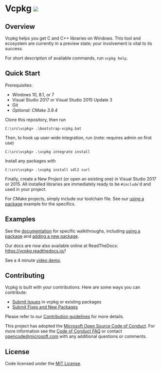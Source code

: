 # Vcpkg <a href="#">![](https://devdiv.visualstudio.com/_apis/public/build/definitions/0bdbc590-a062-4c3f-b0f6-9383f67865ee/5261/badge)</a>

## Overview
Vcpkg helps you get C and C++ libraries on Windows. This tool and ecosystem are currently in a preview state; your involvement is vital to its success.

For short description of available commands, run `vcpkg help`.

## Quick Start
Prerequisites:
- Windows 10, 8.1, or 7
- Visual Studio 2017 or Visual Studio 2015 Update 3
- Git
- *Optional: CMake 3.9.4*

Clone this repository, then run
```
C:\src\vcpkg> .\bootstrap-vcpkg.bat
```
Then, to hook up user-wide integration, run (note: requires admin on first use)
```
C:\src\vcpkg> .\vcpkg integrate install
```
Install any packages with
```
C:\src\vcpkg> .\vcpkg install sdl2 curl
```
Finally, create a New Project (or open an existing one) in Visual Studio 2017 or 2015. All installed libraries are immediately ready to be `#include`'d and used in your project.

For CMake projects, simply include our toolchain file. See our [using a package](docs/examples/using-sqlite.md) example for the specifics.

## Examples
See the [documentation](docs/index.md) for specific walkthroughs, including [using a package](docs/examples/using-sqlite.md) and [adding a new package](docs/examples/packaging-zlib.md).

Our docs are now also available online at ReadTheDocs: <https://vcpkg.readthedocs.io/>!

See a 4 minute [video demo](https://www.youtube.com/watch?v=y41WFKbQFTw).

## Contributing
Vcpkg is built with your contributions. Here are some ways you can contribute:

* [Submit Issues](https://github.com/Microsoft/vcpkg/issues) in vcpkg or existing packages
* [Submit Fixes and New Packages](https://github.com/Microsoft/vcpkg/pulls)

Please refer to our [Contribution guidelines](CONTRIBUTING.md) for more details.

This project has adopted the [Microsoft Open Source Code of Conduct](https://opensource.microsoft.com/codeofconduct/). For more information see the [Code of Conduct FAQ](https://opensource.microsoft.com/codeofconduct/faq/) or contact [opencode@microsoft.com](mailto:opencode@microsoft.com) with any additional questions or comments.

## License

Code licensed under the [MIT License](LICENSE.txt).
